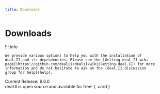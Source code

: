 ```yaml
---
title: Downloads
---
```


Downloads
======

!!! info

    We provide various options to help you with the installation of deal.II and its dependencies. Please see the [Getting deal.II wiki page](https://github.com/dealii/dealii/wiki/Getting-deal.II) for more information and do not hesitate to ask on the [deal.II discussion group for help](help).


<div class="grid" markdown>

Current Release: 9.6.0
<br>
deal.II is open source and available for free!
{ .card }


</div>